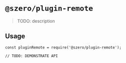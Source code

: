 # `@szero/plugin-remote`

> TODO: description

## Usage

```
const pluginRemote = require('@szero/plugin-remote');

// TODO: DEMONSTRATE API
```
